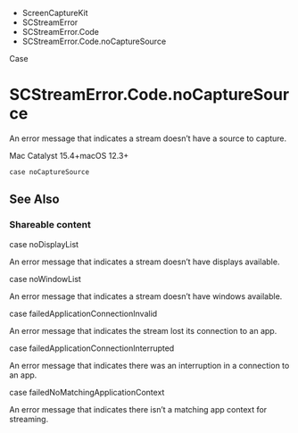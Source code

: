 

- ScreenCaptureKit
- SCStreamError
- SCStreamError.Code
-  SCStreamError.Code.noCaptureSource 

Case

# SCStreamError.Code.noCaptureSource

An error message that indicates a stream doesn’t have a source to capture.

Mac Catalyst 15.4+macOS 12.3+

``` source
case noCaptureSource
```

## See Also

### Shareable content

case noDisplayList

An error message that indicates a stream doesn’t have displays available.

case noWindowList

An error message that indicates a stream doesn’t have windows available.

case failedApplicationConnectionInvalid

An error message that indicates the stream lost its connection to an app.

case failedApplicationConnectionInterrupted

An error message that indicates there was an interruption in a connection to an app.

case failedNoMatchingApplicationContext

An error message that indicates there isn’t a matching app context for streaming.

